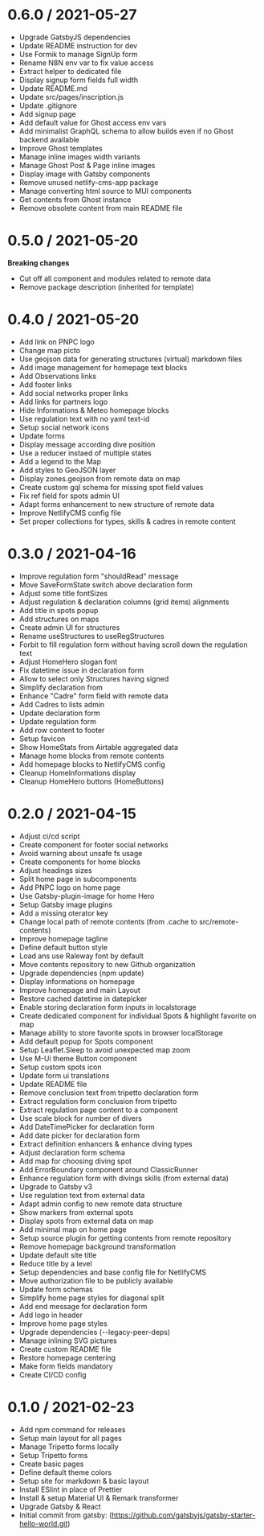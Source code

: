 
0.6.0 / 2021-05-27
==================

  * Upgrade GatsbyJS dependencies
  * Update README instruction for dev
  * Use Formik to manage SignUp form
  * Rename N8N env var to fix value access
  * Extract helper to dedicated file
  * Display signup form fields full width
  * Update README.md
  * Update src/pages/inscription.js
  * Update .gitignore
  * Add signup page
  * Add default value for Ghost access env vars
  * Add minimalist GraphQL schema to allow builds even if no Ghost backend available
  * Improve Ghost templates
  * Manage inline images width variants
  * Manage Ghost Post & Page inline images
  * Display image with Gatsby components
  * Remove unused netlify-cms-app package
  * Manage converting html source to MUI components
  * Get contents from Ghost instance
  * Remove obsolete content from main README file

0.5.0 / 2021-05-20
==================

**Breaking changes**

  * Cut off all component and modules related to remote data
  * Remove package description (inherited for template)

0.4.0 / 2021-05-20
==================

  * Add link on PNPC logo
  * Change map picto
  * Use geojson data for generating structures (virtual) markdown files
  * Add image management for homepage text blocks
  * Add Observations links
  * Add footer links
  * Add social networks proper links
  * Add links for partners logo
  * Hide Informations & Meteo homepage blocks
  * Use regulation text with no yaml text-id
  * Setup social network icons
  * Update forms
  * Display message according dive position
  * Use a reducer instaed of multiple states
  * Add a legend to the Map
  * Add styles to GeoJSON layer
  * Display zones.geojson from remote data on map
  * Create custom gql schema for missing spot field values
  * Fix ref field for spots admin UI
  * Adapt forms enhancement to new structure of remote data
  * Improve NetlifyCMS config file
  * Set proper collections for types, skills & cadres in remote content

0.3.0 / 2021-04-16
==================

  * Improve regulation form "shouldRead" message
  * Move SaveFormState switch above declaration form
  * Adjust some title fontSizes
  * Adjust regulation & declaration columns (grid items) alignments
  * Add title in spots popup
  * Add structures on maps
  * Create admin UI for structures
  * Rename useStructures to useRegStructures
  * Forbit to fill regulation form without having scroll down the regulation text
  * Adjust HomeHero slogan font
  * Fix datetime issue in declaration form
  * Allow to select only Structures having signed
  * Simplify declaration from
  * Enhance "Cadre" form field with remote data
  * Add Cadres to lists admin
  * Update declaration form
  * Update regulation form
  * Add row content to footer
  * Setup favicon
  * Show HomeStats from Airtable aggregated data
  * Manage home blocks from remote contents
  * Add homepage blocks to NetlifyCMS config
  * Cleanup HomeInformations display
  * Cleanup HomeHero buttons (HomeButtons)

0.2.0 / 2021-04-15
==================

  * Adjust ci/cd script
  * Create component for footer social networks
  * Avoid warning about unsafe fs usage
  * Create components for home blocks
  * Adjust headings sizes
  * Split home page in subcomponents
  * Add PNPC logo on home page
  * Use Gatsby-plugin-image for home Hero
  * Setup Gatsby image plugins
  * Add a missing oterator key
  * Change local path of remote contents (from .cache to src/remote-contents)
  * Improve homepage tagline
  * Define default button style
  * Load ans use Raleway font by default
  * Move contents repository to new Github organization
  * Upgrade dependencies (npm update)
  * Display informations on homepage
  * Improve homepage and main Layout
  * Restore cached datetime in datepicker
  * Enable storing declaration form inputs in localstorage
  * Create dedicated component for individual Spots & highlight favorite on map
  * Manage ability to store favorite spots in browser localStorage
  * Add default popup for Spots component
  * Setup Leaflet.Sleep to avoid unexpected map zoom
  * Use M-Ui theme Button component
  * Setup custom spots icon
  * Update form ui translations
  * Update README file
  * Remove conclusion text from tripetto declaration form
  * Extract regulation form conclusion from tripetto
  * Extract regulation page content to a component
  * Use scale block for number of divers
  * Add DateTimePicker for declaration form
  * Add date picker for declaration form
  * Extract definition enhancers & enhance diving types
  * Adjust declaration form schema
  * Add map for choosing diving spot
  * Add ErrorBoundary component around ClassicRunner
  * Enhance regulation form with divings skills (from external data)
  * Upgrade to Gatsby v3
  * Use regulation text from external data
  * Adapt admin config to new remote data structure
  * Show markers from external spots
  * Display spots from external data on map
  * Add minimal map on home page
  * Setup source plugin for getting contents from remote repository
  * Remove homepage background transformation
  * Update default site title
  * Reduce title by a level
  * Setup dependencies and base config file for NetlifyCMS
  * Move authorization file to be publicly available
  * Update form schemas
  * Simplify home page styles for diagonal split
  * Add end message for declaration form
  * Add logo in header
  * Improve home page styles
  * Upgrade dependencies (--legacy-peer-deps)
  * Manage inlining SVG pictures
  * Create custom README file
  * Restore homepage centering
  * Make form fields mandatory
  * Create CI/CD config

0.1.0 / 2021-02-23
==================

  * Add npm command for releases
  * Setup main layout for all pages
  * Manage Tripetto forms locally
  * Setup Tripetto forms
  * Create basic pages
  * Define default theme colors
  * Setup site for markdown & basic layout
  * Install ESlint in place of Prettier
  * Install & setup Material UI & Remark transformer
  * Upgrade Gatsby & React
  * Initial commit from gatsby: (https://github.com/gatsbyjs/gatsby-starter-hello-world.git)
